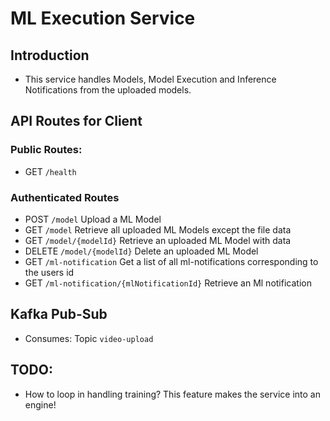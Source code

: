 # ML Execution Service

## Introduction
- This service handles Models, Model Execution and Inference Notifications from the uploaded models.

## API Routes for Client
### Public Routes:
- GET ```/health```

### Authenticated Routes
- POST  ```/model``` Upload a ML Model
- GET ```/model``` Retrieve all uploaded ML Models except the file data
- GET ```/model/{modelId}``` Retrieve an uploaded ML Model with data
- DELETE ```/model/{modelId}``` Delete an uploaded ML Model
- GET ```/ml-notification``` Get a list of all ml-notifications corresponding to the users id
- GET ```/ml-notification/{mlNotificationId}``` Retrieve an Ml notification

## Kafka Pub-Sub
- Consumes: Topic ```video-upload```

## TODO:
- How to loop in handling training? This feature makes the service into an engine!
